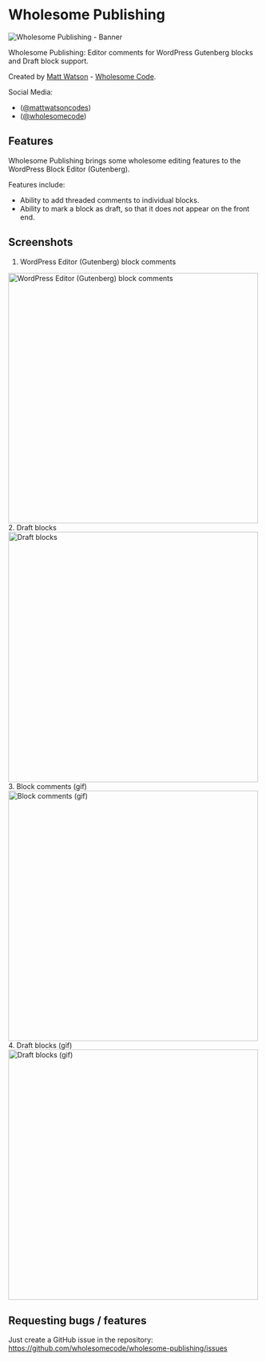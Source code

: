 # Wholesome Publishing
<img src="https://github.com/wholesomecode/wholesome-publishing/blob/master/assets/banner-1544x500.png" alt="Wholesome Publishing - Banner"/>

Wholesome Publishing: Editor comments for WordPress Gutenberg blocks and Draft block support.

Created by [Matt Watson](https://mattwatson.codes) - [Wholesome Code](https://wholesomecode.ltd.).

Social Media:
- ([@mattwatsoncodes](https://twitter.com/mattwatsoncodes))
- ([@wholesomecode](https://twitter.com/wholesomecode))

## Features

Wholesome Publishing brings some wholesome editing features to the WordPress Block Editor (Gutenberg).

Features include:
- Ability to add threaded comments to individual blocks.
- Ability to mark a block as draft, so that it does not appear on the front end.

## Screenshots
1. WordPress Editor (Gutenberg) block comments
<img src="https://github.com/wholesomecode/wholesome-publishing/blob/master/assets/screenshot-1.png" alt="WordPress Editor (Gutenberg) block comments" width="500px"/>
2. Draft blocks
<img src="https://github.com/wholesomecode/wholesome-publishing/blob/master/assets/screenshot-2.png" alt="Draft blocks" width="500px"/>
3. Block comments (gif)
<img src="https://github.com/wholesomecode/wholesome-publishing/blob/master/assets/screenshot-3.gif" alt="Block comments (gif)" width="500px"/>
4. Draft blocks (gif)
<img src="https://github.com/wholesomecode/wholesome-publishing/blob/master/assets/screenshot-4.gif" alt="Draft blocks (gif)" width="500px"/>

## Requesting bugs / features
Just create a GitHub issue in the repository: https://github.com/wholesomecode/wholesome-publishing/issues
